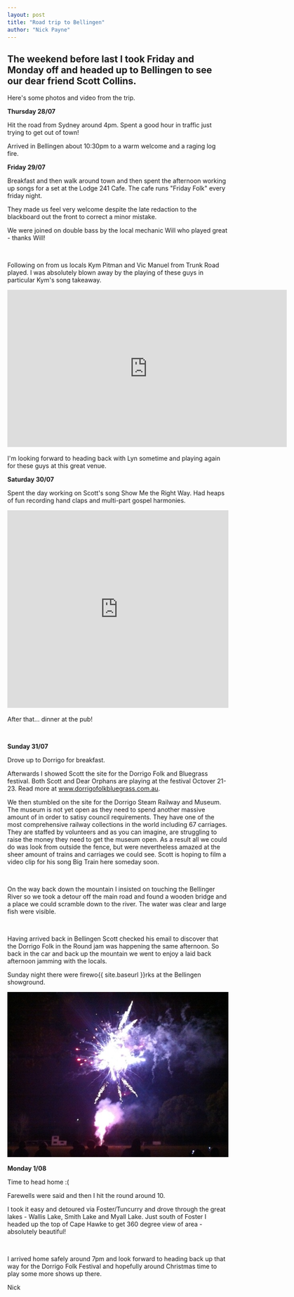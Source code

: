```yaml
---
layout: post
title: "Road trip to Bellingen"
author: "Nick Payne"
---
```


## The weekend before last I took Friday and Monday off and headed up to Bellingen to see our dear friend Scott Collins.

<p>Here's some photos and video from the trip.</p>
<p><strong>Thursday 28/07</strong></p>
<p>Hit the road from Sydney around 4pm. Spent a good hour in traffic just trying to get out of town!</p>
<p>Arrived in Bellingen about 10:30pm to a warm welcome and a raging log fire.</p>
<p><strong>Friday 29/07</strong></p>
<p>Breakfast and then walk around town and then spent the afternoon working up songs for a set at the Lodge 241 Cafe. The cafe runs "Friday Folk" every friday night.</p>
<p>They made us feel very welcome despite the late redaction to the blackboard out the front to correct a minor mistake.</p>
<p>We were joined on double bass by the local mechanic Will who played great - thanks Will!</p>
<p class="text-center"><img src="{{ site.baseurl }}/images/2011/8/IMG_0505.JPG" alt="" /></p>
<p>Following on from us locals Kym Pitman and Vic Manuel from Trunk Road played. I was absolutely blown away by the playing of these guys in particular Kym's song takeaway.</p>

<div class="flex-video">
  <iframe width="637" height="358" src="https://www.youtube.com/embed/XnkK1nIk0cQ" frameborder="0" allowfullscreen></iframe>
</div>

<p>I'm looking forward to heading back with Lyn sometime and playing again for these guys at this great venue.</p>
<p><strong>Saturday 30/07</strong></p>
<p>Spent the day working on Scott's song Show Me the Right Way. Had heaps of fun recording hand claps and multi-part gospel harmonies.</p>

<iframe width="100%" height="450" scrolling="no" frameborder="no" src="https://w.soundcloud.com/player/?url=https%3A//api.soundcloud.com/tracks/20073702&amp;auto_play=false&amp;hide_related=false&amp;show_comments=true&amp;show_user=true&amp;show_reposts=false&amp;visual=true"></iframe>

<p>After that... dinner at the pub!</p>
<p class="text-center"><img src="{{ site.baseurl }}/images/2011/8/IMG_0509.JPG" alt="" /></p>
<p><strong>Sunday 31/07</strong></p>
<p>Drove up to Dorrigo for breakfast.</p>
<p>Afterwards I showed Scott the site for the Dorrigo Folk and Bluegrass festival. Both Scott and Dear Orphans are playing at the festival Octover 21-23. Read more at <a class="external" href="http://www.dorrigofolkbluegrass.com.au" target="_blank">www.dorrigofolkbluegrass.com.au</a>.</p>
<p>We then stumbled on the site for the Dorrigo Steam Railway and Museum. The museum is not yet open as they need to spend another massive amount of in order to satisy council requirements. They have one of the most comprehensive railway collections in the world including 67 carriages. They are staffed by volunteers and as you can imagine, are struggling to raise the money they need to get the museum open. As a result all we could do was look from outside the fence, but were nevertheless amazed at the sheer amount of trains and carriages we could see. Scott is hoping to film a video clip for his song Big Train here someday soon.</p>
<p class="text-center"><img src="{{ site.baseurl }}/images/2011/8/IMG_0512.JPG" alt="" /></p>
<p>On the way back down the mountain I insisted on touching the Bellinger River so we took a detour off the main road and found a wooden bridge and a place we could scramble down to the river. The water was clear and large fish were visible.</p>
<p class="text-center"><img src="{{ site.baseurl }}/images/2011/8/IMG_0517.JPG" alt="" /></p>
<p>Having arrived back in Bellingen Scott checked his email to discover that the Dorrigo Folk in the Round jam was happening the same afternoon. So back in the car and back up the mountain we went to enjoy a laid back afternoon jamming with the locals.</p>
<p>Sunday night there were firewo{{ site.baseurl }}rks at the Bellingen showground.</p>
<p class="text-center"><img src="/images/2011/8/IMG_0519.JPG" alt="" /></p>
<p><strong>Monday 1/08</strong></p>
<p>Time to head home :(</p>
<p>Farewells were said and then I hit the round around 10.</p>
<p>I took it easy and detoured via Foster/Tuncurry and drove through the great lakes - Wallis Lake, Smith Lake and Myall Lake. Just south of Foster I headed up the top of Cape Hawke to get 360 degree view of area - absolutely beautiful!</p>
<p class="text-center"><img src="{{ site.baseurl }}/images/2011/8/IMG_0523.JPG" alt="" /></p>
<p>I arrived home safely around 7pm and look forward to heading back up that way for the Dorrigo Folk Festival and hopefully around Christmas time to play some more shows up there.</p>
<p>Nick</p>
